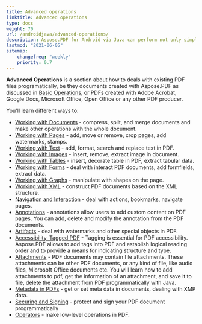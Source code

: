 ```yaml
---
title: Advanced operations
linktitle: Advanced operations 
type: docs
weight: 70
url: /androidjava/advanced-operations/
description: Aspose.PDF for Android via Java can perform not only simple and easy tasks but also cope with more complex functions. For advanced users and developers, the Advanced section will detail these features for you.
lastmod: "2021-06-05"
sitemap:
    changefreq: "weekly"
    priority: 0.7
---
```


**Advanced Operations** is a section about how to deals with existing PDF files programatically, be they documents created with Aspose.PDF as discussed in [Basic Operations](/pdf/android-via-java/basic-operations), or PDFs created with Adobe Acrobat, Google Docs, Microsoft Office, Open Office or any other PDF producer.

You'll learn different ways to:

- [Working with Documents](/pdf/androidjava/working-with-documents/) - compress, split, and merge documents and make other operations with the whole document.
- [Working with Pages](/pdf/androidjava/working-with-pages/) - add, move or remove, crop pages, add watermarks, stamps.
- [Working with Text](/pdf/androidjava/working-with-text/) - add, format, search and replace text in PDF.
- [Working with Images](/pdf/androidjava/working-with-images/) - insert, remove, extract image in document.
- [Working with Tables](/pdf/androidjava/working-with-tables/) - insert, decorate table in PDF, extract tabular data.
- [Working with Forms](/pdf/androidjava/working-with-forms/) - deal with interact PDF documents, add formfields, extract data.
- [Working with Graphs](/pdf/androidjava/graphs/) - manipulate with shapes on the page.
- [Working with XML](/pdf/androidjava/working-with-xml) - construct PDF documents based on the XML structure.
- [Navigation and Interaction](/pdf/androidjava/navigation-and-interaction/) - deal with actions, bookmarks, navigate pages.
- [Annotations](/pdf/androidjava/annotations/) - annotations allow users to add custom content on PDF pages. You can add, delete and modify the annotation from the PDF documents.
- [Artifacts](/pdf/androidjava/artifacts/) - deal with watermarks and other special objects in PDF.
- [Accessibility. Tagged PDF](/pdf/androidjava/accessibility-tagged-pdf/) - Tagging is essential for PDF accessibility. Aspose.PDF allows to add tags into PDF and establish logical reading order and to provide a means for indicating structure and type.
- [Attachments](/pdf/androidjava/attachments/) - PDF documents may contain file attachments. These attachments can be other PDF documents, or any kind of file, like audio files, Microsoft Office documents etc. You will learn how to add attachments to pdf, get the information of an attachment, and save it to file, delete the attachment from PDF programmatically with Java.
- [Metadata in PDFs](/pdf/androidjava/pdf-file-metadata/) - get or set meta data in documents, dealing with XMP data.
- [Securing and Signing](/pdf/androidjava/securing-and-signing/) - protect and sign your PDF document programmatically
- [Operators](/pdf/androidjava/operators/) - make low-level operations in PDF.
